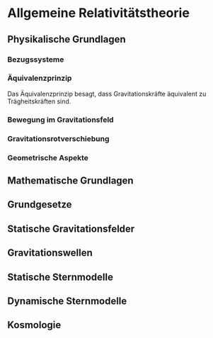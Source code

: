 # Allgemeine Relativitätstheorie

## Physikalische Grundlagen
### Bezugssysteme
### Äquivalenzprinzip
Das Äquivalenzprinzip besagt, dass Gravitationskräfte äquivalent zu Trägheitskräften sind.
### Bewegung im Gravitationsfeld
### Gravitationsrotverschiebung
### Geometrische Aspekte

## Mathematische Grundlagen

## Grundgesetze

## Statische Gravitationsfelder

## Gravitationswellen

## Statische Sternmodelle

## Dynamische Sternmodelle

## Kosmologie
